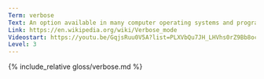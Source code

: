 ```yaml
---
Term: verbose
Text: An option available in many computer operating systems and programming languages that provides additional details as to what the computer is doing
Link: https://en.wikipedia.org/wiki/Verbose_mode
Videostart: https://youtu.be/GqjsRuu0V5A?list=PLXVbQu7JH_LHVhs0rZ9Bb8ocyKlPljkaG&t=25m01s
Level: 3
---
```


{% include_relative gloss/verbose.md %}
